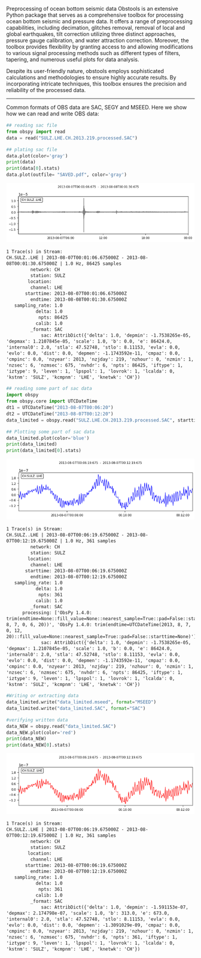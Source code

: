 Preprocessing of ocean bottom seismic data
Obstools is an extensive Python package that serves as a comprehensive toolbox for processing ocean bottom seismic and pressure data. It offers a range of preprocessing capabilities, including decimation, glitches removal, removal of local and global earthquakes, tilt correction utilizing three distinct approaches, pressure gauge calibration, and water attraction correction. Moreover, the toolbox provides flexibility by granting access to and allowing modifications to various signal processing methods such as different types of filters, tapering, and numerous useful plots for data analysis.

Despite its user-friendly nature, obstools employs sophisticated calculations and methodologies to ensure highly accurate results. By incorporating intricate techniques, this toolbox ensures the precision and reliability of the processed data.

------------------
Common formats of OBS data are SAC, SEGY and MSEED. Here we show how we can read and write OBS data:
```python
## reading sac file
from obspy import read
data = read("SULZ.LHE.CH.2013.219.processed.SAC")

```


```python
## plating sac file
data.plot(color='gray')
print(data) 
print(data[0].stats) 
data.plot(outfile= "SAVED.pdf", color='gray')
```


    
![png](OBS_READ_WRITE_files/OBS_READ_WRITE_1_0.png)
    


    1 Trace(s) in Stream:
    CH.SULZ..LHE | 2013-08-07T00:01:06.675000Z - 2013-08-08T00:01:30.675000Z | 1.0 Hz, 86425 samples
             network: CH
             station: SULZ
            location: 
             channel: LHE
           starttime: 2013-08-07T00:01:06.675000Z
             endtime: 2013-08-08T00:01:30.675000Z
       sampling_rate: 1.0
               delta: 1.0
                npts: 86425
               calib: 1.0
             _format: SAC
                 sac: AttribDict({'delta': 1.0, 'depmin': -1.7538265e-05, 'depmax': 1.2107845e-05, 'scale': 1.0, 'b': 0.0, 'e': 86424.0, 'internal0': 2.0, 'stla': 47.52748, 'stlo': 8.11153, 'evla': 0.0, 'evlo': 0.0, 'dist': 0.0, 'depmen': -1.1743592e-11, 'cmpaz': 0.0, 'cmpinc': 0.0, 'nzyear': 2013, 'nzjday': 219, 'nzhour': 0, 'nzmin': 1, 'nzsec': 6, 'nzmsec': 675, 'nvhdr': 6, 'npts': 86425, 'iftype': 1, 'iztype': 9, 'leven': 1, 'lpspol': 1, 'lovrok': 1, 'lcalda': 0, 'kstnm': 'SULZ', 'kcmpnm': 'LHE', 'knetwk': 'CH'})



```python
## reading some part of sac data
import obspy
from obspy.core import UTCDateTime
dt1 = UTCDateTime("2013-08-07T00:06:20")
dt2 = UTCDateTime("2013-08-07T00:12:20")
data_limited = obspy.read("SULZ.LHE.CH.2013.219.processed.SAC", starttime=dt1, endtime=dt2)

```


```python
## Plotting some part of sac data
data_limited.plot(color='blue')
print(data_limited) 
print(data_limited[0].stats) 
```


    
![png](OBS_READ_WRITE_files/OBS_READ_WRITE_3_0.png)
    


    1 Trace(s) in Stream:
    CH.SULZ..LHE | 2013-08-07T00:06:19.675000Z - 2013-08-07T00:12:19.675000Z | 1.0 Hz, 361 samples
             network: CH
             station: SULZ
            location: 
             channel: LHE
           starttime: 2013-08-07T00:06:19.675000Z
             endtime: 2013-08-07T00:12:19.675000Z
       sampling_rate: 1.0
               delta: 1.0
                npts: 361
               calib: 1.0
             _format: SAC
          processing: ['ObsPy 1.4.0: trim(endtime=None::fill_value=None::nearest_sample=True::pad=False::starttime=UTCDateTime(2013, 8, 7, 0, 6, 20))', 'ObsPy 1.4.0: trim(endtime=UTCDateTime(2013, 8, 7, 0, 12, 20)::fill_value=None::nearest_sample=True::pad=False::starttime=None)']
                 sac: AttribDict({'delta': 1.0, 'depmin': -1.7538265e-05, 'depmax': 1.2107845e-05, 'scale': 1.0, 'b': 0.0, 'e': 86424.0, 'internal0': 2.0, 'stla': 47.52748, 'stlo': 8.11153, 'evla': 0.0, 'evlo': 0.0, 'dist': 0.0, 'depmen': -1.1743592e-11, 'cmpaz': 0.0, 'cmpinc': 0.0, 'nzyear': 2013, 'nzjday': 219, 'nzhour': 0, 'nzmin': 1, 'nzsec': 6, 'nzmsec': 675, 'nvhdr': 6, 'npts': 86425, 'iftype': 1, 'iztype': 9, 'leven': 1, 'lpspol': 1, 'lovrok': 1, 'lcalda': 0, 'kstnm': 'SULZ', 'kcmpnm': 'LHE', 'knetwk': 'CH'})



```python
#Writing or extracting data
data_limited.write("data_limited.mseed", format="MSEED")
data_limited.write("data_limited.SAC", format="SAC")


```


```python
#verifying written data
data_NEW = obspy.read("data_limited.SAC")
data_NEW.plot(color='red')
print(data_NEW) 
print(data_NEW[0].stats) 
```


    
![png](OBS_READ_WRITE_files/OBS_READ_WRITE_5_0.png)
    


    1 Trace(s) in Stream:
    CH.SULZ..LHE | 2013-08-07T00:06:19.675000Z - 2013-08-07T00:12:19.675000Z | 1.0 Hz, 361 samples
             network: CH
             station: SULZ
            location: 
             channel: LHE
           starttime: 2013-08-07T00:06:19.675000Z
             endtime: 2013-08-07T00:12:19.675000Z
       sampling_rate: 1.0
               delta: 1.0
                npts: 361
               calib: 1.0
             _format: SAC
                 sac: AttribDict({'delta': 1.0, 'depmin': -1.591153e-07, 'depmax': 2.174798e-07, 'scale': 1.0, 'b': 313.0, 'e': 673.0, 'internal0': 2.0, 'stla': 47.52748, 'stlo': 8.11153, 'evla': 0.0, 'evlo': 0.0, 'dist': 0.0, 'depmen': -1.3091029e-09, 'cmpaz': 0.0, 'cmpinc': 0.0, 'nzyear': 2013, 'nzjday': 219, 'nzhour': 0, 'nzmin': 1, 'nzsec': 6, 'nzmsec': 675, 'nvhdr': 6, 'npts': 361, 'iftype': 1, 'iztype': 9, 'leven': 1, 'lpspol': 1, 'lovrok': 1, 'lcalda': 0, 'kstnm': 'SULZ', 'kcmpnm': 'LHE', 'knetwk': 'CH'})

